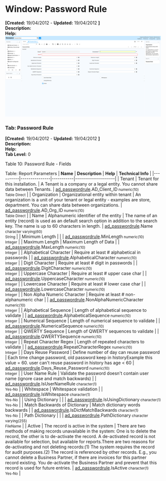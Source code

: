 # Window: Password Rule

**[Created:** 19/04/2012 - **Updated:** 19/04/2012 **]**  
**Description:**   
**Help:**   
![](/img/docs/manual/PasswordRule-Window_iDempiere_v12.0.0.png)

### Tab: Password Rule

**[Created:** 19/04/2012 - **Updated:** 19/04/2012 **]**   
**Description:**   
**Help:**   
**Tab Level:** 0

Table 10: Password Rule - Fields 

Table: Report Parameters
| **Name** | **Description** | **Help** | **Technical Info** |
|----------|---------------|-----------|--------------------|
| Tenant | Tenant for this installation. | A Tenant is a company or a legal entity. You cannot share data between Tenants. | [ad_passwordrule](https://idempiere-schemaspy.muriloht.com/adempiere/tables/ad_passwordrule.html).AD_Client_ID<small> numeric(10) <br/> Table Direct</small> | 
| Organization | Organizational entity within tenant | An organization is a unit of your tenant or legal entity - examples are store, department. You can share data between organizations. | [ad_passwordrule](https://idempiere-schemaspy.muriloht.com/adempiere/tables/ad_passwordrule.html).AD_Org_ID<small> numeric(10) <br/> Table Direct</small> | 
| Name | Alphanumeric identifier of the entity | The name of an entity (record) is used as an default search option in addition to the search key. The name is up to 60 characters in length. | [ad_passwordrule](https://idempiere-schemaspy.muriloht.com/adempiere/tables/ad_passwordrule.html).Name<small> character varying(60) <br/> String</small> | 
| Minimum Length |  |  | [ad_passwordrule](https://idempiere-schemaspy.muriloht.com/adempiere/tables/ad_passwordrule.html).MinLength<small> numeric(10) <br/> Integer</small> | 
| Maximum Length | Maximum Length of Data |  | [ad_passwordrule](https://idempiere-schemaspy.muriloht.com/adempiere/tables/ad_passwordrule.html).MaxLength<small> numeric(10) <br/> Integer</small> | 
| Alphabetical Character | Require at least # alphabetical in passwords |  | [ad_passwordrule](https://idempiere-schemaspy.muriloht.com/adempiere/tables/ad_passwordrule.html).AlphabeticalCharacter<small> numeric(10) <br/> Integer</small> | 
| Digit Character | Require at least # digit in passwords |  | [ad_passwordrule](https://idempiere-schemaspy.muriloht.com/adempiere/tables/ad_passwordrule.html).DigitCharacter<small> numeric(10) <br/> Integer</small> | 
| Uppercase Character | Require at least # upper case char |  | [ad_passwordrule](https://idempiere-schemaspy.muriloht.com/adempiere/tables/ad_passwordrule.html).UppercaseCharacter<small> numeric(10) <br/> Integer</small> | 
| Lowercase Character | Require at least # lower case char |  | [ad_passwordrule](https://idempiere-schemaspy.muriloht.com/adempiere/tables/ad_passwordrule.html).LowercaseCharacter<small> numeric(10) <br/> Integer</small> | 
| Non Alpha Numeric Character | Require at least # non-alphanumeric char |  | [ad_passwordrule](https://idempiere-schemaspy.muriloht.com/adempiere/tables/ad_passwordrule.html).NonAlphaNumericCharacter<small> numeric(10) <br/> Integer</small> | 
| Alphabetical Sequence | Length of alphabetical sequence to validate |  | [ad_passwordrule](https://idempiere-schemaspy.muriloht.com/adempiere/tables/ad_passwordrule.html).AlphabeticalSequence<small> numeric(10) <br/> Integer</small> | 
| Numerical Sequence | Length of numerical sequence to validate |  | [ad_passwordrule](https://idempiere-schemaspy.muriloht.com/adempiere/tables/ad_passwordrule.html).NumericalSequence<small> numeric(10) <br/> Integer</small> | 
| QWERTY Sequence | Length of QWERTY sequences to validate |  | [ad_passwordrule](https://idempiere-schemaspy.muriloht.com/adempiere/tables/ad_passwordrule.html).QWERTYSequence<small> numeric(10) <br/> Integer</small> | 
| Repeat Character Regex | Length of repeated characters to validate |  | [ad_passwordrule](https://idempiere-schemaspy.muriloht.com/adempiere/tables/ad_passwordrule.html).RepeatCharacterRegex<small> numeric(10) <br/> Integer</small> | 
| Days Reuse Password | Define number of day can reuse password | Each time change password, old password keep in historyExample this value = 60. user can&#x27;t reuse password in history has age &lt; 60 | [ad_passwordrule](https://idempiere-schemaspy.muriloht.com/adempiere/tables/ad_passwordrule.html).Days_Reuse_Password<small> numeric(10) <br/> Integer</small> | 
| User Name Rule | Validate the password doesn&#x27;t contain user name (ignore case and match backwards) |  | [ad_passwordrule](https://idempiere-schemaspy.muriloht.com/adempiere/tables/ad_passwordrule.html).IsUserNameRule<small> character(1) <br/> Yes-No</small> | 
| Whitespace | Whitespace validation |  | [ad_passwordrule](https://idempiere-schemaspy.muriloht.com/adempiere/tables/ad_passwordrule.html).IsWhitespace<small> character(1) <br/> Yes-No</small> | 
| Using Dictionary |  |  | [ad_passwordrule](https://idempiere-schemaspy.muriloht.com/adempiere/tables/ad_passwordrule.html).IsUsingDictionary<small> character(1) <br/> Yes-No</small> | 
| Match Backwards of Dictionary | Match dictionary words backwards |  | [ad_passwordrule](https://idempiere-schemaspy.muriloht.com/adempiere/tables/ad_passwordrule.html).IsDictMatchBackwards<small> character(1) <br/> Yes-No</small> | 
| Path Dictionary |  |  | [ad_passwordrule](https://idempiere-schemaspy.muriloht.com/adempiere/tables/ad_passwordrule.html).PathDictionary<small> character varying(255) <br/> FileName</small> | 
| Active | The record is active in the system | There are two methods of making records unavailable in the system: One is to delete the record, the other is to de-activate the record. A de-activated record is not available for selection, but available for reports.There are two reasons for de-activating and not deleting records:(1) The system requires the record for audit purposes.(2) The record is referenced by other records. E.g., you cannot delete a Business Partner, if there are invoices for this partner record existing. You de-activate the Business Partner and prevent that this record is used for future entries. | [ad_passwordrule](https://idempiere-schemaspy.muriloht.com/adempiere/tables/ad_passwordrule.html).IsActive<small> character(1) <br/> Yes-No</small> | 


